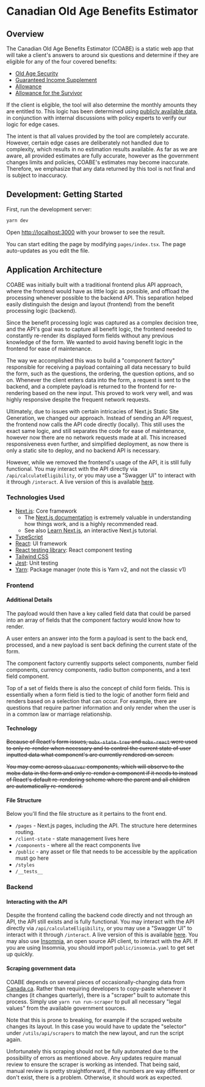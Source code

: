 # Canadian Old Age Benefits Estimator

## Overview

The Canadian Old Age Benefits Estimator (COABE) is a static web app that will take a client's answers to around six questions and determine if they are eligible for any of the four covered benefits:

- [Old Age Security](https://www.canada.ca/en/services/benefits/publicpensions/cpp/old-age-security.html)
- [Guaranteed Income Supplement](https://www.canada.ca/en/services/benefits/publicpensions/cpp/old-age-security/guaranteed-income-supplement.html)
- [Allowance](https://www.canada.ca/en/services/benefits/publicpensions/cpp/old-age-security/guaranteed-income-supplement/allowance.html)
- [Allowance for the Survivor](https://www.canada.ca/en/services/benefits/publicpensions/cpp/old-age-security/guaranteed-income-supplement/allowance-survivor.html)

If the client is eligible, the tool will also determine the monthly amounts they are entitled to. This logic has been determined using [publicly available data](https://www.canada.ca/en/services/benefits/publicpensions/cpp/payment-amounts.html), in conjunction with internal discussions with policy experts to verify our logic for edge cases.

The intent is that all values provided by the tool are completely accurate. However, certain edge cases are deliberately not handled due to complexity, which results in no estimation results available. As far as we are aware, all provided estimates are fully accurate, however as the government changes limits and policies, COABE's estimates may become inaccurate. Therefore, we emphasize that any data returned by this tool is not final and is subject to inaccuracy.

## Development: Getting Started

First, run the development server:

```bash
yarn dev
```

Open [http://localhost:3000](http://localhost:3000) with your browser to see the result.

You can start editing the page by modifying `pages/index.tsx`. The page auto-updates as you edit the file.

## Application Architecture

COABE was initially built with a traditional frontend plus API approach, where the frontend would have as little logic as possible, and offload the processing whenever possible to the backend API. This separation helped easily distinguish the design and layout (frontend) from the benefit processing logic (backend).

Since the benefit processing logic was captured as a complex decision tree, and the API's goal was to capture all benefit logic, the frontend needed to constantly re-render its displayed form fields without any previous knowledge of the form. We wanted to avoid having benefit logic in the frontend for ease of maintenance.

The way we accomplished this was to build a "component factory" responsible for receiving a payload containing all data necessary to build the form, such as the questions, the ordering, the question options, and so on. Whenever the client enters data into the form, a request is sent to the backend, and a complete payload is returned to the frontend for re-rendering based on the new input. This proved to work very well, and was highly responsive despite the frequent network requests.

Ultimately, due to issues with certain intricacies of Next.js Static Site Generation, we changed our approach. Instead of sending an API request, the frontend now calls the API code directly (locally). This still uses the exact same logic, and still separates the code for ease of maintenance, however now there are no network requests made at all. This increased responsiveness even further, and simplified deployment, as now there is only a static site to deploy, and no backend API is necessary.

However, while we removed the frontend's usage of the API, it is still fully functional. You may interact with the API directly via `/api/calculateEligibility`, or you may use a "Swagger UI" to interact with it through `/interact`. A live version of this is available [here](https://canadian-old-age-benefits-estimator.vercel.app/interact).

### Technologies Used

- [Next.js](https://nextjs.org/): Core framework
  - The [Next.js documentation](https://nextjs.org/docs) is extremely valuable in understanding how things work, and is a highly recommended read.
  - See also [Learn Next.js](https://nextjs.org/learn), an interactive Next.js tutorial.
- [TypeScript](https://www.typescriptlang.org/)
- [React](https://reactjs.org/): UI framework
- [React testing library](https://testing-library.com/docs/react-testing-library/intro/): React component testing
- [Tailwind CSS](https://tailwindcss.com/)
- [Jest](https://jestjs.io/): Unit testing
- [Yarn](https://yarnpkg.com/): Package manager (note this is Yarn v2, and not the classic v1)

### Frontend

#### Additional Details

The payload would then have a key called field data that could be parsed into an array of fields that the component factory would know how to render.

A user enters an answer into the form a payload is sent to the back end, processed, and a new payload is sent back defining the current state of the form.

The component factory currently supports select components, number field components, currency components, radio button components, and a text field component.

Top of a set of fields there is also the concept of child form fields. This is essentially when a form field is tied to the logic of another form field and renders based on a selection that can occur. For example, there are questions that require partner information and only render when the user is in a common law or marriage relationship.

#### Technology

~~Because of React's form issues, `mobx-state-tree` and `mobx-react` were used to only re-render when necessary and to control the current state of user inputted data what component's are currently rendered on screen.~~

~~You may come across `observer` components, which will observe to the mobx data in the form and only re-render a component if it needs to instead of React's default re-rendering scheme where the parent and all children are automatically re-rendered.~~

#### File Structure

Below you'll find the file structure as it pertains to the front end.

- `/pages` - Next.js pages, including the API. The structure here determines routing.
- `/client-state` - state management lives here
- `/components` - where all the react components live
- `/public` - any asset or file that needs to be accessible by the application must go here
- `/styles`
- `/__tests__`

### Backend

#### Interacting with the API

Despite the frontend calling the backend code directly and not through an API, the API still exists and is fully functional. You may interact with the API directly via `/api/calculateEligibility`, or you may use a "Swagger UI" to interact with it through `/interact`. A live version of this is available [here](https://canadian-old-age-benefits-estimator.vercel.app/interact). You may also use [Insomnia](https://insomnia.rest/), an open source API client, to interact with the API. If you are using Insomnia, you should import `public/insomnia.yaml` to get set up quickly.

#### Scraping government data

COABE depends on several pieces of occasionally-changing data from [Canada.ca](https://canada.ca). Rather than requiring developers to copy-paste whenever it changes (it changes quarterly), there is a "scraper" built to automate this process. Simply use `yarn run run-scraper` to pull all necessary "legal values" from the available government sources.

Note that this is prone to breaking, for example if the scraped website changes its layout. In this case you would have to update the "selector" under `/utils/api/scrapers` to match the new layout, and run the script again.

Unfortunately this scraping should not be fully automated due to the possibility of errors as mentioned above. Any updates require manual review to ensure the scraper is working as intended. That being said, manual review is pretty straightforward, if the numbers are way different or don't exist, there is a problem. Otherwise, it should work as expected.
